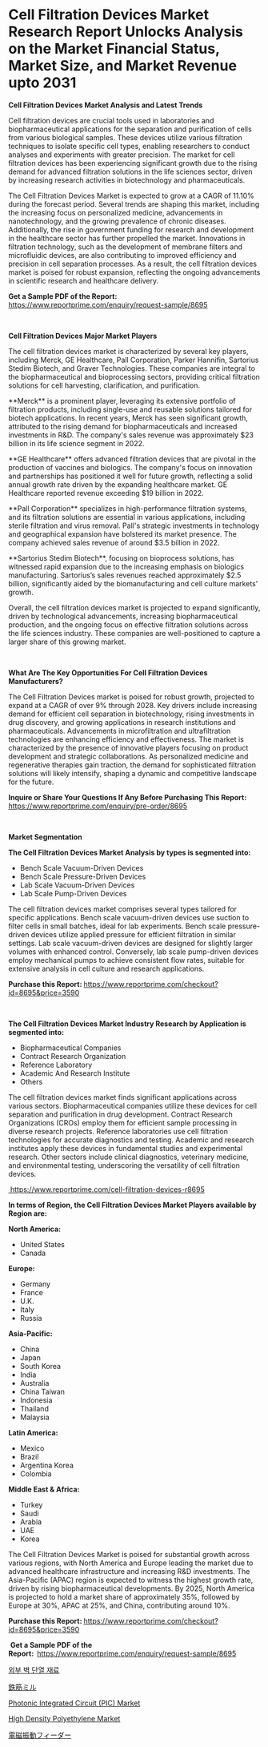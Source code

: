 <p><h1>Cell Filtration Devices Market Research Report Unlocks Analysis on the Market Financial Status, Market Size, and Market Revenue upto 2031</h1></p><p><strong>Cell Filtration Devices Market Analysis and Latest Trends</strong></p>
<p><p>Cell filtration devices are crucial tools used in laboratories and biopharmaceutical applications for the separation and purification of cells from various biological samples. These devices utilize various filtration techniques to isolate specific cell types, enabling researchers to conduct analyses and experiments with greater precision. The market for cell filtration devices has been experiencing significant growth due to the rising demand for advanced filtration solutions in the life sciences sector, driven by increasing research activities in biotechnology and pharmaceuticals.</p><p>The Cell Filtration Devices Market is expected to grow at a CAGR of 11.10% during the forecast period. Several trends are shaping this market, including the increasing focus on personalized medicine, advancements in nanotechnology, and the growing prevalence of chronic diseases. Additionally, the rise in government funding for research and development in the healthcare sector has further propelled the market. Innovations in filtration technology, such as the development of membrane filters and microfluidic devices, are also contributing to improved efficiency and precision in cell separation processes. As a result, the cell filtration devices market is poised for robust expansion, reflecting the ongoing advancements in scientific research and healthcare delivery.</p></p>
<p><strong>Get a Sample PDF of the Report:&nbsp;</strong> <a href="https://www.reportprime.com/enquiry/request-sample/8695">https://www.reportprime.com/enquiry/request-sample/8695</a></p>
<p>&nbsp;</p>
<p><strong>Cell Filtration Devices Major Market Players</strong></p>
<p><p>The cell filtration devices market is characterized by several key players, including Merck, GE Healthcare, Pall Corporation, Parker Hannifin, Sartorius Stedim Biotech, and Graver Technologies. These companies are integral to the biopharmaceutical and bioprocessing sectors, providing critical filtration solutions for cell harvesting, clarification, and purification.</p><p>**Merck** is a prominent player, leveraging its extensive portfolio of filtration products, including single-use and reusable solutions tailored for biotech applications. In recent years, Merck has seen significant growth, attributed to the rising demand for biopharmaceuticals and increased investments in R&D. The company's sales revenue was approximately $23 billion in its life science segment in 2022.</p><p>**GE Healthcare** offers advanced filtration devices that are pivotal in the production of vaccines and biologics. The company's focus on innovation and partnerships has positioned it well for future growth, reflecting a solid annual growth rate driven by the expanding healthcare market. GE Healthcare reported revenue exceeding $19 billion in 2022.</p><p>**Pall Corporation** specializes in high-performance filtration systems, and its filtration solutions are essential in various applications, including sterile filtration and virus removal. Pall's strategic investments in technology and geographical expansion have bolstered its market presence. The company achieved sales revenue of around $3.5 billion in 2022.</p><p>**Sartorius Stedim Biotech**, focusing on bioprocess solutions, has witnessed rapid expansion due to the increasing emphasis on biologics manufacturing. Sartorius’s sales revenues reached approximately $2.5 billion, significantly aided by the biomanufacturing and cell culture markets’ growth.</p><p>Overall, the cell filtration devices market is projected to expand significantly, driven by technological advancements, increasing biopharmaceutical production, and the ongoing focus on effective filtration solutions across the life sciences industry. These companies are well-positioned to capture a larger share of this growing market.</p></p>
<p>&nbsp;</p>
<p><strong>What Are The Key Opportunities For Cell Filtration Devices Manufacturers?</strong></p>
<p><p>The Cell Filtration Devices market is poised for robust growth, projected to expand at a CAGR of over 9% through 2028. Key drivers include increasing demand for efficient cell separation in biotechnology, rising investments in drug discovery, and growing applications in research institutions and pharmaceuticals. Advancements in microfiltration and ultrafiltration technologies are enhancing efficiency and effectiveness. The market is characterized by the presence of innovative players focusing on product development and strategic collaborations. As personalized medicine and regenerative therapies gain traction, the demand for sophisticated filtration solutions will likely intensify, shaping a dynamic and competitive landscape for the future.</p></p>
<p><strong>Inquire or Share Your Questions If Any Before Purchasing This Report:</strong> <a href="https://www.reportprime.com/enquiry/pre-order/8695">https://www.reportprime.com/enquiry/pre-order/8695</a></p>
<p>&nbsp;</p>
<p><strong>Market Segmentation</strong></p>
<p><strong>The Cell Filtration Devices Market Analysis by types is segmented into:</strong></p>
<p><ul><li>Bench Scale Vacuum-Driven Devices</li><li>Bench Scale Pressure-Driven Devices</li><li>Lab Scale Vacuum-Driven Devices</li><li>Lab Scale Pump-Driven Devices</li></ul></p>
<p><p>The cell filtration devices market comprises several types tailored for specific applications. Bench scale vacuum-driven devices use suction to filter cells in small batches, ideal for lab experiments. Bench scale pressure-driven devices utilize applied pressure for efficient filtration in similar settings. Lab scale vacuum-driven devices are designed for slightly larger volumes with enhanced control. Conversely, lab scale pump-driven devices employ mechanical pumps to achieve consistent flow rates, suitable for extensive analysis in cell culture and research applications.</p></p>
<p><strong>Purchase this Report:&nbsp;</strong><a href="https://www.reportprime.com/checkout?id=8695&price=3590">https://www.reportprime.com/checkout?id=8695&price=3590</a></p>
<p>&nbsp;</p>
<p><strong>The Cell Filtration Devices Market Industry Research by Application is segmented into:</strong></p>
<p><ul><li>Biopharmaceutical Companies</li><li>Contract Research Organization</li><li>Reference Laboratory</li><li>Academic And Research Institute</li><li>Others</li></ul></p>
<p><p>The cell filtration devices market finds significant applications across various sectors. Biopharmaceutical companies utilize these devices for cell separation and purification in drug development. Contract Research Organizations (CROs) employ them for efficient sample processing in diverse research projects. Reference laboratories use cell filtration technologies for accurate diagnostics and testing. Academic and research institutes apply these devices in fundamental studies and experimental research. Other sectors include clinical diagnostics, veterinary medicine, and environmental testing, underscoring the versatility of cell filtration devices.</p></p>
<p><a href="https://www.reportprime.com/cell-filtration-devices-r8695">&nbsp;https://www.reportprime.com/cell-filtration-devices-r8695</a></p>
<p><strong>In terms of Region, the Cell Filtration Devices Market Players available by Region are:</strong></p>
<p>
    <p> <strong> North America: </strong>
        <ul>
            <li>United States</li>
            <li>Canada</li>
        </ul>
        </p> 
    <p> <strong> Europe: </strong>
        <ul>
            <li>Germany</li>
            <li>France</li>
            <li>U.K.</li>
            <li>Italy</li>
            <li>Russia</li>
        </ul>
        </p> 
    <p> <strong> Asia-Pacific: </strong>
        <ul>
            <li>China</li>
            <li>Japan</li>
            <li>South Korea</li>
            <li>India</li>
            <li>Australia</li>
            <li>China Taiwan</li>
            <li>Indonesia</li>
            <li>Thailand</li>
            <li>Malaysia</li>
        </ul>
        </p> 
    <p> <strong> Latin America: </strong>
        <ul>
            <li>Mexico</li>
            <li>Brazil</li>
            <li>Argentina Korea</li>
            <li>Colombia</li>
        </ul>
        </p> 
    <p> <strong> Middle East & Africa: </strong>
        <ul>
            <li>Turkey</li>
            <li>Saudi</li>
            <li>Arabia</li>
            <li>UAE</li>
            <li>Korea</li>
        </ul>
    </p>
    </p>
<p><p>The Cell Filtration Devices Market is poised for substantial growth across various regions, with North America and Europe leading the market due to advanced healthcare infrastructure and increasing R&D investments. The Asia-Pacific (APAC) region is expected to witness the highest growth rate, driven by rising biopharmaceutical developments. By 2025, North America is projected to hold a market share of approximately 35%, followed by Europe at 30%, APAC at 25%, and China, contributing around 10%.</p></p>
<p><strong>Purchase this Report: </strong><a href="https://www.reportprime.com/checkout?id=8695&price=3590">https://www.reportprime.com/checkout?id=8695&price=3590</a></p>
<p>&nbsp;<strong>Get a Sample PDF of the Report:&nbsp;&nbsp;</strong><a href="https://www.reportprime.com/enquiry/request-sample/8695">https://www.reportprime.com/enquiry/request-sample/8695</a></p>
<p><strong></strong></p>
<p><p><a href="https://medium.com/@iarhbiqv81/%EC%99%B8%EB%B6%80-%EB%B2%BD-%EC%97%B4-%EB%8B%A8%EC%97%B4-%EC%9E%90%EC%9E%AC-%EC%82%B0%EC%97%85%EC%97%90-%EB%8C%80%ED%95%9C-%ED%86%B5%EC%B0%B0%EB%A0%A5-2031%EB%85%84%EA%B9%8C%EC%A7%80%EC%9D%98-%EC%8B%9C%EC%9E%A5-%EC%9E%AC%EB%AC%B4-%EC%83%81%ED%83%9C-%EC%8B%9C%EC%9E%A5-%EA%B7%9C%EB%AA%A8-%EB%B0%8F-%EC%88%98%EC%9D%B5-%EB%B6%84%EC%84%9D-e70273ac78d8">외부 벽 단열 재료</a></p><p><a href="https://medium.com/@scotttyesha/rebar-mills-market-%E3%81%AF-%E3%82%B3%E3%82%B9%E3%83%88%E7%AE%A1%E7%90%86%E3%81%A8%E5%8A%B9%E7%8E%87%E5%90%91%E4%B8%8A%E3%82%92%E5%84%AA%E5%85%88%E3%81%97%E3%81%BE%E3%81%99-%E3%81%95%E3%82%89%E3%81%AB-%E5%A0%B1%E5%91%8A%E6%9B%B8%E3%81%AF%E5%B8%82%E5%A0%B4%E3%81%AE%E9%9C%80%E8%A6%81%E9%9D%A2%E3%81%A8%E4%BE%9B%E7%B5%A6%E9%9D%A2%E3%81%AE%E4%B8%A1%E6%96%B9%E3%82%92%E3%82%AB%E3%83%90%E3%83%BC%E3%81%97%E3%81%A6%E3%81%84%E3%81%BE%E3%81%99-rebar-mills-%E5%B8%82%E5%A0%B4%E3%81%AF-2024-%E3%81%8B%E3%82%89-5-5-002276ea98de">鉄筋ミル</a></p><p><a href="https://issuu.com/reportprime-2/docs/photonic-integrated-circuit-pic-mar_23c0756a079412">Photonic Integrated Circuit (PIC) Market</a></p><p><a href="https://www.linkedin.com/pulse/global-high-density-polyethylene-market-projected-grow-cagr-69-4hlnf?trackingId=Mwk%2Fq5hSQVaZFODDMQKDsQ%3D%3D">High Density Polyethylene Market</a></p><p><a href="https://medium.com/@sweet1_2luv/electromagnetic-vibrating-feeder-market-%E3%81%AE%E3%82%B0%E3%83%AD%E3%83%BC%E3%83%90%E3%83%AB%E5%B8%82%E5%A0%B4%E6%A6%82%E8%A6%81%E3%81%AF-%E4%B8%96%E7%95%8C%E3%81%8A%E3%82%88%E3%81%B3%E4%B8%BB%E8%A6%81%E5%B8%82%E5%A0%B4%E3%81%AB%E3%81%8A%E3%81%91%E3%82%8B%E6%A5%AD%E7%95%8C%E3%81%AB%E5%BD%B1%E9%9F%BF%E3%82%92%E4%B8%8E%E3%81%88%E3%82%8B%E4%B8%BB%E8%A6%81%E3%81%AA%E3%83%88%E3%83%AC%E3%83%B3%E3%83%89%E3%81%AB%E3%81%A4%E3%81%84%E3%81%A6-%E7%8B%AC%E8%87%AA%E3%81%AE%E8%A6%96%E7%82%B9%E3%82%92%E6%8F%90%E4%BE%9B%E3%81%97%E3%81%BE%E3%81%99-223f7008d088">電磁振動フィーダー</a></p></p>